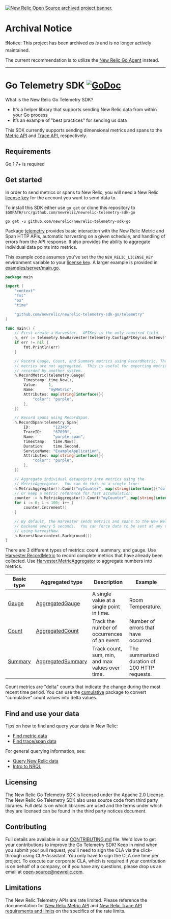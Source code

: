 <a href="https://opensource.newrelic.com/oss-category/#archived"><picture><source media="(prefers-color-scheme: dark)" srcset="https://github.com/newrelic/opensource-website/raw/main/src/images/categories/dark/Archived.png"><source media="(prefers-color-scheme: light)" srcset="https://github.com/newrelic/opensource-website/raw/main/src/images/categories/Archived.png"><img alt="New Relic Open Source archived project banner." src="https://github.com/newrelic/opensource-website/raw/main/src/images/categories/Archived.png"></picture></a>

# Archival Notice

❗Notice: This project has been archived _as is_ and is no longer actively maintained.

The current recommendation is to utilize the [New Relic Go Agent](https://github.com/newrelic/go-agent) instead.

---

# Go Telemetry SDK [![GoDoc](https://godoc.org/github.com/newrelic/newrelic-telemetry-sdk-go?status.svg)](https://godoc.org/github.com/newrelic/newrelic-telemetry-sdk-go)

What is the New Relic Go Telemetry SDK?

* It's a helper library that supports sending New Relic data from within your Go process
* It’s an example of "best practices" for sending us data

This SDK currently supports sending dimensional metrics and spans to the [Metric API](https://docs.newrelic.com/docs/data-ingest-apis/get-data-new-relic/metric-api/introduction-metric-api) and [Trace API](https://docs.newrelic.com/docs/understand-dependencies/distributed-tracing/trace-api/introduction-trace-api), respectively.


## Requirements

Go 1.7+ is required


## Get started

In order to send metrics or spans to New Relic, you will need a New Relic [license key](https://docs.newrelic.com/docs/apis/intro-apis/new-relic-api-keys/#ingest-license-key) for the account you want to send data to. 

To install this SDK either use `go get` or clone this repository to
`$GOPATH/src/github.com/newrelic/newrelic-telemetry-sdk-go`

```
go get -u github.com/newrelic/newrelic-telemetry-sdk-go
```

Package
[telemetry](https://godoc.org/github.com/newrelic/newrelic-telemetry-sdk-go/telemetry)
provides basic interaction with the New Relic Metric and Span HTTP APIs,
automatic harvesting on a given schedule, and handling of errors from the API
response.  It also provides the ability to aggregate individual data points into
metrics.

This example code assumes you've set the the `NEW_RELIC_LICENSE_KEY`
environment variable to your [license key](https://docs.newrelic.com/docs/apis/intro-apis/new-relic-api-keys/#ingest-license-key).  A larger example is
provided in
[examples/server/main.go](./examples/server/main.go).

```go
package main

import (
	"context"
	"fmt"
	"os"
	"time"

	"github.com/newrelic/newrelic-telemetry-sdk-go/telemetry"
)

func main() {
	// First create a Harvester.  APIKey is the only required field.
	h, err := telemetry.NewHarvester(telemetry.ConfigAPIKey(os.Getenv("NEW_RELIC_LICENSE_KEY")))
	if err != nil {
		fmt.Println(err)
	}

	// Record Gauge, Count, and Summary metrics using RecordMetric. These
	// metrics are not aggregated.  This is useful for exporting metrics
	// recorded by another system.
	h.RecordMetric(telemetry.Gauge{
		Timestamp: time.Now(),
		Value:     1,
		Name:      "myMetric",
		Attributes: map[string]interface{}{
			"color": "purple",
		},
	})

	// Record spans using RecordSpan.
	h.RecordSpan(telemetry.Span{
		ID:          "12345",
		TraceID:     "67890",
		Name:        "purple-span",
		Timestamp:   time.Now(),
		Duration:    time.Second,
		ServiceName: "ExampleApplication",
		Attributes: map[string]interface{}{
			"color": "purple",
		},
	})

	// Aggregate individual datapoints into metrics using the
	// MetricAggregator.  You can do this in a single line:
	h.MetricAggregator().Count("myCounter", map[string]interface{}{"color": "pink"}).Increment()
	// Or keep a metric reference for fast accumulation:
	counter := h.MetricAggregator().Count("myCounter", map[string]interface{}{"color": "pink"})
	for i := 0; i < 100; i++ {
		counter.Increment()
	}

	// By default, the Harvester sends metrics and spans to the New Relic
	// backend every 5 seconds.  You can force data to be sent at any time
	// using HarvestNow.
	h.HarvestNow(context.Background())
}
```

There are 3 different types of metrics: count, summary, and gauge.  Use
[Harvester.RecordMetric](https://godoc.org/github.com/newrelic/newrelic-telemetry-sdk-go/telemetry#Harvester.RecordMetric)
to record complete metrics that have already been collected. Use
[Harvester.MetricAggregator](https://godoc.org/github.com/newrelic/newrelic-telemetry-sdk-go/telemetry#Harvester.MetricAggregator)
to aggregate numbers into metrics.

| Basic type | Aggregated type | Description | Example |
| ----------- | ----------------- | ----------- | ------- |
| [Gauge](https://godoc.org/github.com/newrelic/newrelic-telemetry-sdk-go/telemetry#Gauge) | [AggregatedGauge](https://godoc.org/github.com/newrelic/newrelic-telemetry-sdk-go/telemetry#AggregatedGauge) | A single value at a single point in time. | Room Temperature. |
| [Count](https://godoc.org/github.com/newrelic/newrelic-telemetry-sdk-go/telemetry#Count) | [AggregatedCount](https://godoc.org/github.com/newrelic/newrelic-telemetry-sdk-go/telemetry#AggregatedCount) | Track the number of occurrences of an event. | Number of errors that have occurred. |
| [Summary](https://godoc.org/github.com/newrelic/newrelic-telemetry-sdk-go/telemetry#Summary) | [AggregatedSummary](https://godoc.org/github.com/newrelic/newrelic-telemetry-sdk-go/telemetry#AggregatedSummary) | Track count, sum, min, and max values over time. | The summarized duration of 100 HTTP requests. |

Count metrics are "delta" counts that indicate the change during the most recent
time period.  You can use the
[cumulative](https://godoc.org/github.com/newrelic/newrelic-telemetry-sdk-go/telemetry)
package to convert "cumulative" count values into delta values.

## Find and use your data

Tips on how to find and query your data in New Relic:
- [Find metric data](https://docs.newrelic.com/docs/data-ingest-apis/get-data-new-relic/metric-api/introduction-metric-api#find-data)
- [Find trace/span data](https://docs.newrelic.com/docs/understand-dependencies/distributed-tracing/trace-api/introduction-trace-api#view-data)

For general querying information, see:
- [Query New Relic data](https://docs.newrelic.com/docs/using-new-relic/data/understand-data/query-new-relic-data)
- [Intro to NRQL](https://docs.newrelic.com/docs/query-data/nrql-new-relic-query-language/getting-started/introduction-nrql)

## Licensing

The New Relic Go Telemetry SDK is licensed under the Apache 2.0 License.
The New Relic Go Telemetry SDK also uses source code from third party
libraries. Full details on which libraries are used and the terms under
which they are licensed can be found in the third party notices document.


## Contributing

Full details are available in our [CONTRIBUTING.md](CONTRIBUTING.md)
file. We'd love to get your contributions to improve the Go Telemetry SDK! Keep in mind when you
submit your pull request, you'll need to sign the CLA via the click-through
using CLA-Assistant. You only have to sign the CLA one time per project.
To execute our corporate CLA, which is required if your contribution is on
behalf of a company, or if you have any questions, please drop us an email
at open-source@newrelic.com.


## Limitations

The New Relic Telemetry APIs are rate limited. Please reference the documentation for [New Relic Metric API](https://docs.newrelic.com/docs/introduction-new-relic-metric-api) and [New Relic Trace API requirements and
limits](https://docs.newrelic.com/docs/apm/distributed-tracing/trace-api/trace-api-general-requirements-limits) on the specifics of the rate limits.
